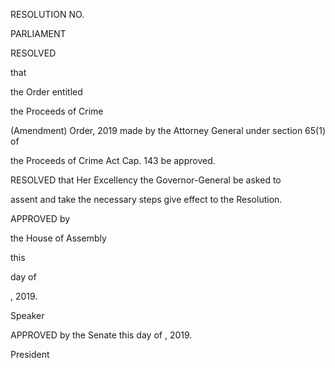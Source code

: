 RESOLUTION NO.

PARLIAMENT

RESOLVED

that

the  Order  entitled

the  Proceeds  of  Crime

(Amendment) Order, 2019 made by the Attorney General under section 65(1) of

the Proceeds of Crime Act Cap. 143 be approved.

RESOLVED  that Her  Excellency the Governor-General be asked to

assent and take the necessary steps give effect to the Resolution.

APPROVED  by

the  House  of  Assembly

this

  day  of

, 2019.

Speaker

APPROVED by the Senate this             day of                           , 2019.

President

